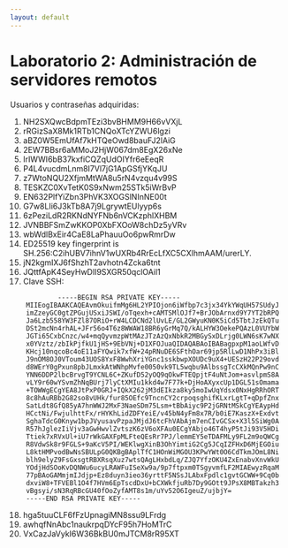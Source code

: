 ```yaml
---
layout: default
---
```


# Laboratorio 2: Administración de servidores remotos
Usuarios y contraseñas adquiridas:

1. NH2SXQwcBdpmTEzi3bvBHMM9H66vVXjL
2. rRGizSaX8Mk1RTb1CNQoXTcYZWU6lgzi
3. aBZ0W5EmUfAf7kHTQeOwd8bauFJ2lAiG
4. 2EW7BBsr6aMMoJ2HjW067dm8EgX26xNe
5. lrIWWI6bB37kxfiCQZqUdOIYfr6eEeqR
6. P4L4vucdmLnm8I7Vl7jG1ApGSfjYKqJU
7. z7WtoNQU2XfjmMtWA8u5rN4vzqu4v99S
8. TESKZC0XvTetK0S9xNwm25STk5iWrBvP
9. EN632PlfYiZbn3PhVK3XOGSlNInNE00t
10. G7w8LIi6J3kTb8A7j9LgrywtEUlyyp6s
11. 6zPeziLdR2RKNdNYFNb6nVCKzphlXHBM
12. JVNBBFSmZwKKOP0XbFXOoW8chDz5yVRv
13. wbWdlBxEir4CaE8LaPhauuOo6pwRmrDw
14. ED25519 key fingerprint is SH.256:C2ihUBV7ihnV1wUXRb4RrEcLfXC5CXlhmAAM/urerLY.
15. jN2kgmIXJ6fShzhT2avhotn4Zcka6tnt
16. JQttfApK4SeyHwDlI9SXGR50qclOAil1
17. Clave SSH:
```
            -----BEGIN RSA PRIVATE KEY-----
    MIIEogIBAAKCAQEAvmOkuifmMg6HL2YPIOjon6iWfbp7c3jx34YkYWqUH57SUdyJ
    imZzeyGC0gtZPGujUSxiJSWI/oTqexh+cAMTSMlOJf7+BrJObArnxd9Y7YT2bRPQ
    Ja6Lzb558YW3FZl87ORiO+rW4LCDCNd2lUvLE/GL2GWyuKN0K5iCd5TbtJzEkQTu
    DSt2mcNn4rhAL+JFr56o4T6z8WWAW18BR6yGrMq7Q/kALHYW3OekePQAzL0VUYbW
    JGTi65CxbCnzc/w4+mqQyvmzpWtMAzJTzAzQxNbkR2MBGySxDLrjg0LWN6sK7wNX
    x0YVztz/zbIkPjfkU1jHS+9EbVNj+D1XFOJuaQIDAQABAoIBABagpxpM1aoLWfvD
    KHcj10nqcoBc4oE11aFYQwik7xfW+24pRNuDE6SFthOar69jp5RlLwD1NhPx3iBl
    J9nOM8OJ0VToum43UOS8YxF8WwhXriYGnc1sskbwpXOUDc9uX4+UESzH22P29ovd
    d8WErY0gPxun8pbJLmxkAtWNhpMvfe0050vk9TL5wqbu9AlbssgTcCXkMQnPw9nC
    YNN6DDP2lbcBrvgT9YCNL6C+ZKufD52yOQ9qOkwFTEQpjtF4uNtJom+asvlpmS8A
    vLY9r60wYSvmZhNqBUrj7lyCtXMIu1kkd4w7F77k+DjHoAXyxcUp1DGL51sOmama
    +TOWWgECgYEA8JtPxP0GRJ+IQkX262jM3dEIkza8ky5moIwUqYdsx0NxHgRRhORT
    8c8hAuRBb2G82so8vUHk/fur85OEfc9TncnCY2crpoqsghifKLxrLgtT+qDpfZnx
    SatLdt8GfQ85yA7hnWWJ2MxF3NaeSDm75Lsm+tBbAiyc9P2jGRNtMSkCgYEAypHd
    HCctNi/FwjulhttFx/rHYKhLidZDFYeiE/v45bN4yFm8x7R/b0iE7KaszX+Exdvt
    SghaTdcG0Knyw1bpJVyusavPzpaJMjdJ6tcFhVAbAjm7enCIvGCSx+X3l5SiWg0A
    R57hJglezIiVjv3aGwHwvlZvtszK6zV6oXFAu0ECgYAbjo46T4hyP5tJi93V5HDi
    Ttiek7xRVxUl+iU7rWkGAXFpMLFteQEsRr7PJ/lemmEY5eTDAFMLy9FL2m9oQWCg
    R8VdwSk8r9FGLS+9aKcV5PI/WEKlwgXinB3OhYimtiG2Cg5JCqIZFHxD6MjEGOiu
    L8ktHMPvodBwNsSBULpG0QKBgBAplTfC1HOnWiMGOU3KPwYWt0O6CdTkmJOmL8Ni
    blh9elyZ9FsGxsgtRBXRsqXuz7wtsQAgLHxbdLq/ZJQ7YfzOKU4ZxEnabvXnvWkU
    YOdjHdSOoKvDQNWu6ucyLRAWFuISeXw9a/9p7ftpxm0TSgyvmfLF2MIAEwyzRqaM
    77pBAoGAMmjmIJdjp+Ez8duyn3ieo36yrttF5NSsJLAbxFpdlc1gvtGCWW+9Cq0b
    dxviW8+TFVEBl1O4f7HVm6EpTscdDxU+bCXWkfjuRb7Dy9GOtt9JPsX8MBTakzh3
    vBgsyi/sN3RqRBcGU40fOoZyfAMT8s1m/uYv52O6IgeuZ/ujbjY=
    -----END RSA PRIVATE KEY-----
```
18. hga5tuuCLF6fFzUpnagiMN8ssu9LFrdg
19. awhqfNnAbc1naukrpqDYcF95h7HoMTrC
20. VxCazJaVykI6W36BkBU0mJTCM8rR95XT